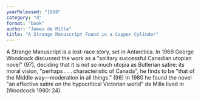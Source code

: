 ```yaml
---
yearReleased: "1888"
category: "d"
format: "book"
author: "James de Mille"
title: "A Strange Manuscript Found in a Copper Cylinder"
---
```

 A Strange Manuscript is a lost-race story, set in Antarctica. In 1969  George Woodcock discussed the work as a "solitary successful Canadian utopian  novel" (97), deciding that it is not so much utopia as Butlerian satire: its  moral vision, "perhaps . . . characteristic of Canada", he finds to be "that of  the Middle way—moderation in all things." (98) In 1980 he found the novel "an  effective satire on the hypocritical Victorian world" de Mille lived in  (Woodcock 1980: 24).